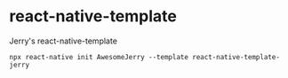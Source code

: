 # react-native-template

Jerry's react-native-template  

```shell
npx react-native init AwesomeJerry --template react-native-template-jerry
```
